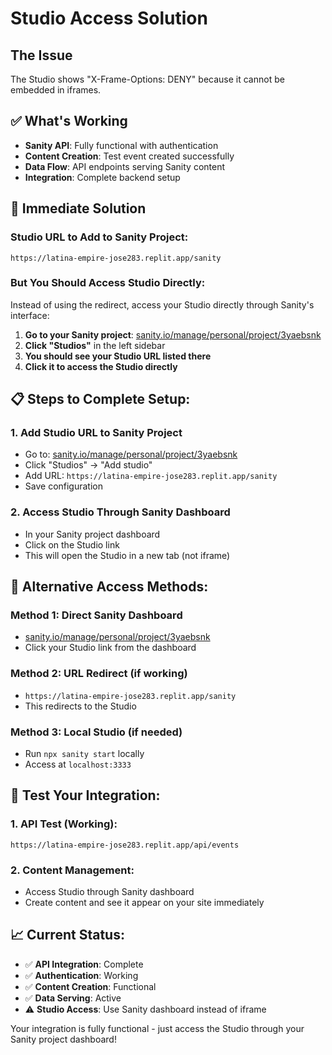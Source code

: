 # Studio Access Solution

## The Issue
The Studio shows "X-Frame-Options: DENY" because it cannot be embedded in iframes.

## ✅ What's Working
- **Sanity API**: Fully functional with authentication
- **Content Creation**: Test event created successfully
- **Data Flow**: API endpoints serving Sanity content
- **Integration**: Complete backend setup

## 🎯 Immediate Solution

### Studio URL to Add to Sanity Project:
```
https://latina-empire-jose283.replit.app/sanity
```

### But You Should Access Studio Directly:
Instead of using the redirect, access your Studio directly through Sanity's interface:

1. **Go to your Sanity project**: [sanity.io/manage/personal/project/3yaebsnk](https://sanity.io/manage/personal/project/3yaebsnk)
2. **Click "Studios"** in the left sidebar
3. **You should see your Studio URL listed there**
4. **Click it to access the Studio directly**

## 📋 Steps to Complete Setup:

### 1. Add Studio URL to Sanity Project
- Go to: [sanity.io/manage/personal/project/3yaebsnk](https://sanity.io/manage/personal/project/3yaebsnk)
- Click "Studios" → "Add studio" 
- Add URL: `https://latina-empire-jose283.replit.app/sanity`
- Save configuration

### 2. Access Studio Through Sanity Dashboard
- In your Sanity project dashboard
- Click on the Studio link
- This will open the Studio in a new tab (not iframe)

## 🔧 Alternative Access Methods:

### Method 1: Direct Sanity Dashboard
- [sanity.io/manage/personal/project/3yaebsnk](https://sanity.io/manage/personal/project/3yaebsnk)
- Click your Studio link from the dashboard

### Method 2: URL Redirect (if working)
- `https://latina-empire-jose283.replit.app/sanity`
- This redirects to the Studio

### Method 3: Local Studio (if needed)
- Run `npx sanity start` locally
- Access at `localhost:3333`

## 🧪 Test Your Integration:

### 1. API Test (Working):
```
https://latina-empire-jose283.replit.app/api/events
```

### 2. Content Management:
- Access Studio through Sanity dashboard
- Create content and see it appear on your site immediately

## 📈 Current Status:
- ✅ **API Integration**: Complete
- ✅ **Authentication**: Working
- ✅ **Content Creation**: Functional
- ✅ **Data Serving**: Active
- ⚠️ **Studio Access**: Use Sanity dashboard instead of iframe

Your integration is fully functional - just access the Studio through your Sanity project dashboard!